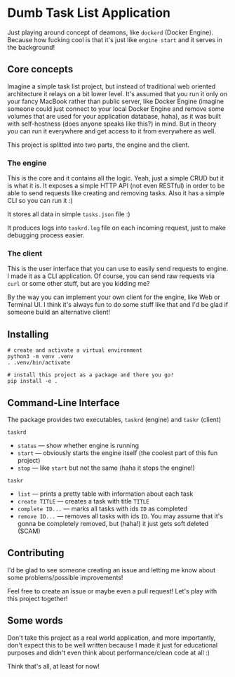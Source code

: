 # Dumb Task List Application

Just playing around concept of deamons, like `dockerd` (Docker Engine).
Because how fucking cool is that it's just like `engine start` and it serves
in the background!

## Core concepts

Imagine a simple task list project, but instead of traditional web
oriented architecture it relays on a bit lower level.
It's assumed that you run it only on your fancy MacBook rather than public
server, like Docker Engine (imagine someone could just connect to your local
Docker Engine and remove some volumes that are used for your application
database, haha), as it was built with self-hostness (does anyone speaks like
this?) in mind.
But in theory you can run it everywhere and get access to it from everywhere
as well.

This project is splitted into two parts, the engine and the client.

### The engine

This is the core and it contains all the logic.
Yeah, just a simple CRUD but it is what it is.
It exposes a simple HTTP API (not even RESTful) in order to be able to send
requests like creating and removing tasks. Also it has a simple CLI so you
can run it :)

It stores all data in simple `tasks.json` file :)

It produces logs into `taskrd.log` file on each incoming request, just to
make debugging process easier.

### The client

This is the user interface that you can use to easily send requests to
engine.
I made it as a CLI application.
Of course, you can send raw requests via `curl` or some other stuff, but are
you kidding me?

By the way you can implement your own client for the engine, like Web or
Terminal UI. I think it's always fun to do some stuff like that and I'd be
glad if someone build an alternative client!

## Installing

```shell
# create and activate a virtual environment
python3 -m venv .venv
. .venv/bin/activate

# install this project as a package and there you go!
pip install -e .
```

## Command-Line Interface

The package provides two executables, `taskrd` (engine) and `taskr` (client)

`taskrd`

  - `status` — show whether engine is running
  - `start` — obviously starts the engine itself
    (the coolest part of this fun project)
  - `stop` — like `start` but not the same
    (haha it stops the engine!)

`taskr`

  - `list` — prints a pretty table with information about each task
  - `create TITLE` — creates a task with title `TITLE`
  - `complete ID...` — marks all tasks with ids `ID` as completed
  - `remove ID...` — removes all tasks with ids `ID`. You may assume that it's
    gonna be completely removed, but (haha!) it just gets soft deleted (SCAM)

## Contributing

I'd be glad to see someone creating an issue and letting me know about some
problems/possible improvements!

Feel free to create an issue or maybe even a pull request! Let's play with
this project together!

## Some words

Don't take this project as a real world application, and more importantly, don't
expect this to be well written because I made it just for educational purposes
and didn't even think about performance/clean code at all :)

Think that's all, at least for now!
